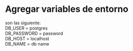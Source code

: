 # Agregar variables de entorno

son las siguiente:
<br>
DB_USER = postgres
<br>
DB_PASSWORD = password
<br>
DB_HOST = localhost
<br>
DB_NAME = db name
